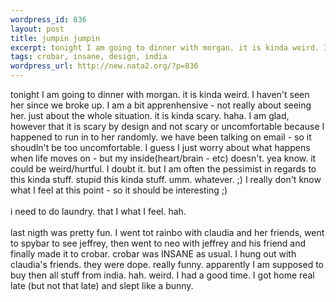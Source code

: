 ```yaml
--- 
wordpress_id: 836
layout: post
title: jumpin jumpin
excerpt: tonight I am going to dinner with morgan. it is kinda weird. I haven't seen her since we broke up. I am a bit apprenhensive - not really about seeing her. just about the whole situation. it is kinda scary. haha. I am glad, however that it is scary by design and not scary or uncomfortable because I happened to run in to her randomly. we have been talking on email - so it shoudln't be too uncomfo...
tags: crobar, insane, design, india
wordpress_url: http://new.nata2.org/?p=836
---
```

tonight I am going to dinner with morgan. it is kinda weird. I haven't seen her since we broke up. I am a bit apprenhensive - not really about seeing her. just about the whole situation. it is kinda scary. haha. I am glad, however that it is scary by design and not scary or uncomfortable because I happened to run in to her randomly. we have been talking on email - so it shoudln't be too uncomfortable. I guess I just worry about what happens when life moves on - but my inside(heart/brain - etc) doesn't. yea know. it could be weird/hurtful. I doubt it. but I am often the pessimist in regards to this kinda stuff. stupid this kinda stuff. umm. whatever. ;) I really don't know what I feel at this point - so it should be interesting ;) <BR><br/>i need to do laundry. that I what I feel. hah. <br/><br/>last nigth was pretty fun. I went tot rainbo with claudia and her friends, went to spybar to see jeffrey, then went to neo with jeffrey and his friend and finally made it to crobar. crobar was INSANE as usual. I hung out with claudia's friends. they were dope. really funny. apparently I am supposed to buy then all stuff from india. hah. weird. I had a good time. I got home real late (but not that late) and slept like a bunny.
